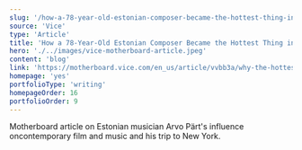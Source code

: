 ```yaml
---
slug: '/how-a-78-year-old-estonian-composer-became-the-hottest-thing-in-music'
source: 'Vice'
type: 'Article'
title: 'How a 78-Year-Old Estonian Composer Became the Hottest Thing in Music'
hero: './../images/vice-motherboard-article.jpeg'
content: 'blog'
link: 'https://motherboard.vice.com/en_us/article/vvbb3a/why-the-hottest-thing-in-music-is-78-year-old-estonian-composer-arvo-part'
homepage: 'yes'
portfolioType: 'writing'
homepageOrder: 16
portfolioOrder: 9
---
```


Motherboard article on Estonian musician Arvo Pärt's influence oncontemporary film and music and his trip to New York.
